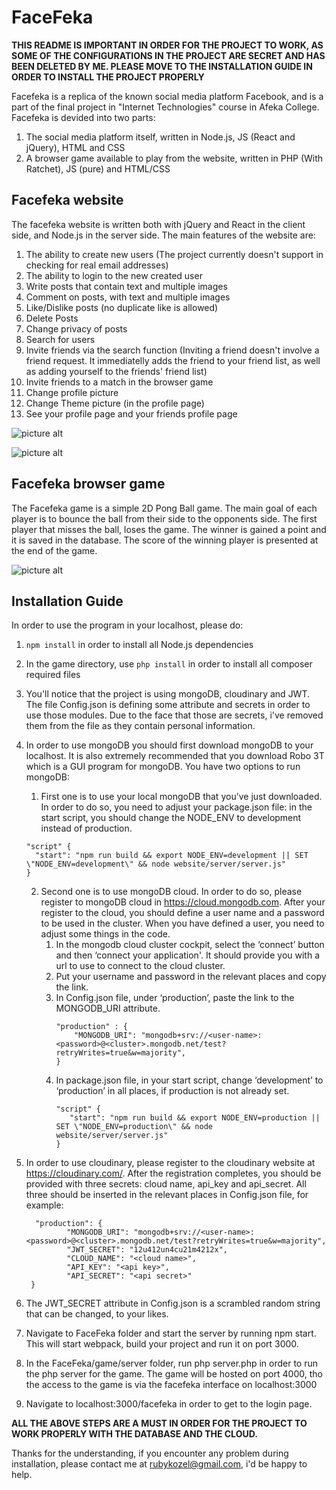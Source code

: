 # FaceFeka #

**THIS README IS IMPORTANT IN ORDER FOR THE PROJECT TO WORK, AS SOME OF THE CONFIGURATIONS IN THE PROJECT ARE SECRET AND HAS BEEN DELETED BY ME. PLEASE MOVE TO THE INSTALLATION GUIDE IN ORDER TO INSTALL THE PROJECT PROPERLY**

Facefeka is a replica of the known social media platform Facebook, and is a part of the final project in "Internet Technologies" course in Afeka College.
Facefeka is devided into two parts:
1. The social media platform itself, written in Node.js, JS (React and jQuery), HTML and CSS
2. A browser game available to play from the website, written in PHP (With Ratchet), JS (pure) and HTML/CSS

## Facefeka website ##

The facefeka website is written both with jQuery and React in the client side, and Node.js in the server side.
The main features of the website are:
1. The ability to create new users (The project currently doesn't support in checking for real email addresses)
2. The ability to login to the new created user
3. Write posts that contain text and multiple images
4. Comment on posts, with text and multiple images
5. Like/Dislike posts (no duplicate like is allowed)
6. Delete Posts
7. Change privacy of posts
8. Search for users
9. Invite friends via the search function (Inviting a friend doesn't involve a friend request. It immediatelly adds the friend to your friend list, as well as adding yourself to the friends' friend list)
10. Invite friends to a match in the browser game
11. Change profile picture
12. Change Theme picture (in the profile page)
13. See your profile page and your friends profile page

![picture alt](https://lh6.googleusercontent.com/uXeRD0FzYjL8bsyrBfNpf_SbXahr51D7KwYRF0bW3eHoHHyyPtPgwuO2EAGUowG8fDVsS_NaJi4dSZcLSXTSe8bq56Z-QTr2SrKu3WoXNpBOpN17x9k9A-TKsODu544UHD3zG2No7qE "Facefeka main page")

![picture alt](https://lh4.googleusercontent.com/NhURV0D0ko8CvFaQab1q6i6kyeA2KQiIBNsP94HLAEOc5Gneb-Cn2oEPDRi4dCtarv_ibRPmvXZWjtGDKdQLXXzGMXBeExb-42q5jDOFozVMxgKRUVL7bQMYfDvCwzqvUYvyQHPb5eo "Create posts and comment them")

## Facefeka browser game ##

The Facefeka game is a simple 2D Pong Ball game. The main goal of each player is to bounce the ball from their side to the opponents side. The first player that misses the ball, loses the game. The winner is gained a point and it is saved in the database. The score of the winning player is presented at the end of the game.

![picture alt](https://lh3.googleusercontent.com/kOkasij5YCFZQbBovfX-VyybSWFG6An74KytzoHAagEC94rJ-U1xTu__H80ebJmUmln76Efo15lB7_Ea0JicS8IXy6feTwX-ga_0gt7gaQvQaCxVULbuDiAHUfbsab7u7qpydNOB9tY)

## Installation Guide ##

In order to use the program in your localhost, please do:

1. `npm install` in order to install all Node.js dependencies
2. In the game directory, use `php install` in order to install all composer required files

3. You'll notice that the project is using mongoDB, cloudinary and JWT. The file Config.json is defining some attribute and secrets in order to use those modules.
Due to the face that those are secrets, i've removed them from the file as they contain personal information.

4. In order to use mongoDB you should first download mongoDB to your localhost. It is also extremely recommended that you download Robo 3T which is a GUI program for mongoDB.
You have two options to run mongoDB:
	1. First one is to use your local mongoDB that you’ve just downloaded. 
	  In order to do so, you need to adjust your package.json file: 
	  in the start script, you should change the NODE_ENV to development instead of production.
	  ```
	  "script" {
	  	"start": "npm run build && export NODE_ENV=development || SET \"NODE_ENV=development\" && node website/server/server.js"
	  }
	  ```
	2. Second one is to use mongoDB cloud. In order to do so, please register to mongoDB cloud in https://cloud.mongodb.com. 
	After your register to the cloud, you should define a user name and a password to be used in the cluster. 
	When you have defined a user, you need to adjust some things in the code.
	  	1. In the mongodb cloud cluster cockpit, select the ‘connect’ button and then ‘connect your application'.
		It should provide you with a url to use to connect to the cloud cluster.
		2. Put your username and password in the relevant places and copy the link.
		3. In Config.json file, under ‘production’, paste the link to the MONGODB_URI attribute.
			```
			"production" : {
				"MONGODB_URI": "mongodb+srv://<user-name>:<password>@<cluster>.mongodb.net/test?retryWrites=true&w=majority",
			}
			```
	  	4. In package.json file, in your start script, change ‘development’ to ‘production’ in all places, if production is not already set.			
			 ```
	  		"script" {
	  			"start": "npm run build && export NODE_ENV=production || SET \"NODE_ENV=production\" && node website/server/server.js"
	  		}
	  		```
5. In order to use cloudinary, please register to the cloudinary website at https://cloudinary.com/.
   After the registration completes, you should be provided with three secrets: cloud name, api_key and api_secret. 
   All three should be inserted in the relevant places in Config.json file, for example:
   ```
     "production": {
    		"MONGODB_URI": "mongodb+srv://<user-name>:<password>@<cluster>.mongodb.net/test?retryWrites=true&w=majority",
    		"JWT_SECRET": "12u412un4cu21m4212x",
    		"CLOUD_NAME": "<cloud name>",
    		"API_KEY": "<api key>",
    		"API_SECRET": "<api secret>"
  	}
   ```
5. The JWT_SECRET attribute in Config.json is a scrambled random string that can be changed, to your likes.
6. Navigate to FaceFeka folder and start the server by running npm start. This will start webpack, build your project and run it on port 3000.
7. In the FaceFeka/game/server folder, run php server.php in order to run the php server for the game. 
   The game will be hosted on port 4000, tho the access to the game is via the facefeka interface on localhost:3000
8. Navigate to localhost:3000/facefeka in order to get to the login page.

**ALL THE ABOVE STEPS ARE A MUST IN ORDER FOR THE PROJECT TO WORK PROPERLY WITH THE DATABASE AND THE CLOUD.**

Thanks for the understanding,
if you encounter any problem during installation, please contact me at rubykozel@gmail.com, i'd be happy to help.




